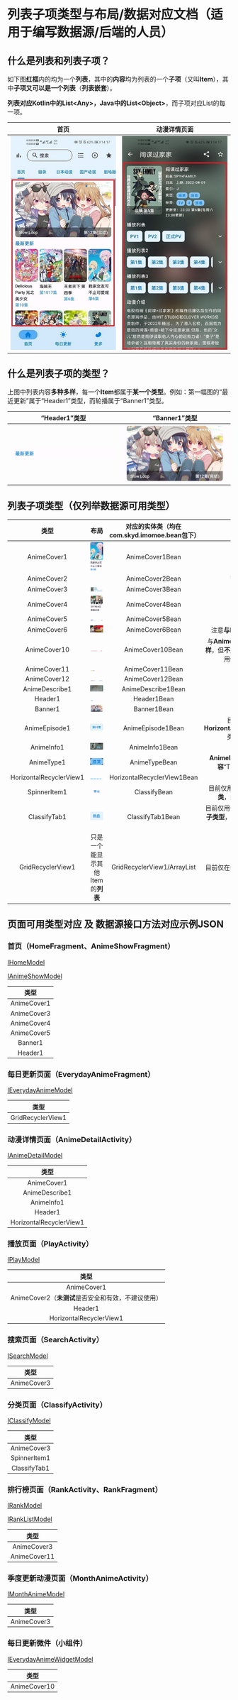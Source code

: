 # 列表子项类型与布局/数据对应文档（适用于编写数据源/后端的人员）

## 什么是列表和列表子项？

如下图**红框**内的均为一个**列表**，其中的**内容**均为列表的一个**子项**（又叫**Item**），其中**子项又可以是一个列表**（**列表嵌套**）。

**列表对应Kotlin中的List\<Any\>，Java中的List\<Object\>**，而子项对应List的每一项。

|                       首页                        |                         动漫详情页面                         |
| :-----------------------------------------------: | :----------------------------------------------------------: |
| ![main_activity](rv_item/image/main_activity.jpg) | ![anime_detail_activity](rv_item/image/anime_detail_activity.jpg) |

## 什么是列表子项的类型？

上图中列表内容**多种多样**，每一个**Item**都属于**某一个类型**。例如：第一幅图的“最近更新”属于“Header1”类型，而轮播属于“Banner1”类型。

|              “Header1”类型              |              “Banner1”类型              |
| :-------------------------------------: | :-------------------------------------: |
| ![header_1](rv_item/image/header_1.jpg) | ![banner_1](rv_item/image/banner_1.jpg) |

## 列表子项类型（仅列举数据源可用类型）

|          类型           |                             布局                             | 对应的实体类（均在com.skyd.imomoe.bean包下） |                             备注                             |
| :---------------------: | :----------------------------------------------------------: | :------------------------------------------: | :----------------------------------------------------------: |
|       AnimeCover1       | <img src="rv_item/image/anime_cover_1.jpg" alt="anime_cover_1" style="zoom:33%;" /> |               AnimeCover1Bean                |                                                              |
|       AnimeCover2       |                                                              |               AnimeCover2Bean                |                         **暂未使用**                         |
|       AnimeCover3       | <img src="rv_item/image/anime_cover_3.jpg" alt="anime_cover_3" style="zoom:33%;" /> |               AnimeCover3Bean                |                                                              |
|       AnimeCover4       | <img src="rv_item/image/anime_cover_4.jpg" alt="anime_cover_4" style="zoom:33%;" /> |               AnimeCover4Bean                |                                                              |
|       AnimeCover5       | <img src="rv_item/image/anime_cover_5.jpg" alt="anime_cover_5" style="zoom:33%;" /> |               AnimeCover5Bean                |                                                              |
|       AnimeCover6       | <img src="rv_item/image/anime_cover_6.jpg" alt="anime_cover_6" style="zoom:33%;" /> |               AnimeCover6Bean                |                   注意**与Banner1的区别**                    |
|      AnimeCover10       | <img src="rv_item/image/anime_cover_10.jpg" alt="anime_cover_10" style="zoom:33%;" /> |               AnimeCover10Bean               | 与**AnimeCover12基本一样**，但**不支持换肤**，建议仅用做**桌面微件** |
|      AnimeCover11       | <img src="rv_item/image/anime_cover_11.jpg" alt="anime_cover_11" style="zoom:33%;" /> |               AnimeCover11Bean               |                                                              |
|      AnimeCover12       | <img src="rv_item/image/anime_cover_12.jpg" alt="anime_cover_12" style="zoom:33%;" /> |               AnimeCover12Bean               |                                                              |
|     AnimeDescribe1      | <img src="rv_item/image/anime_describe_1.jpg" alt="anime_describe_1" style="zoom:33%;" /> |              AnimeDescribe1Bean              |                                                              |
|         Header1         | <img src="rv_item/image/header_1.jpg" alt="header_1" style="zoom: 33%;" /> |                 Header1Bean                  |                                                              |
|         Banner1         | <img src="rv_item/image/banner_1.jpg" alt="banner_1" style="zoom: 33%;" /> |                 Banner1Bean                  |                                                              |
|      AnimeEpisode1      | <img src="rv_item/image/anime_episode_1.jpg" alt="anime_episode_1" style="zoom:33%;" /> |              AnimeEpisode1Bean               |     目前仅用作**HorizontalRecyclerView1**类型的**子项**      |
|       AnimeInfo1        | <img src="rv_item/image/anime_info_1.jpg" alt="anime_info_1" style="zoom:33%;" /> |                AnimeInfo1Bean                |                                                              |
|       AnimeType1        | <img src="rv_item/image/anime_type_1.jpg" alt="anime_type_1" style="zoom:33%;" /> |                AnimeTypeBean                 |         **AnimeInfo1**中的**标签内容**“TV”、“搞笑”等         |
| HorizontalRecyclerView1 | <img src="rv_item/image/horizontal_recycler_view_1.jpg" alt="horizontal_recycler_view_1" style="zoom:33%;" /> |         HorizontalRecyclerView1Bean          |                                                              |
|      SpinnerItem1       | <img src="rv_item/image/spinner_item_1.jpg" alt="spinner_item_1" style="zoom:33%;" /> |                 ClassifyBean                 |      目前仅用作**分类页面的分类**，如**字母**、**地区**      |
|      ClassifyTab1       | <img src="rv_item/image/classify_tab_1.jpg" alt="classify_tab_1" style="zoom:33%;" /> |               ClassifyTab1Bean               | 目前仅用作**分类页面分类的子类型**，如字母的**A**，地区的**大陆** |
|    GridRecyclerView1    |               只是一个能显示其他Item的**列表**               |         GridRecyclerView1/ArrayList          |                 目前仅在**每日更新页面**使用                 |

## 页面可用类型对应 及 数据源接口方法对应示例JSON

### 首页（HomeFragment、AnimeShowFragment）

[IHomeModel](rv_item/json/IHomeModel)

[IAnimeShowModel](rv_item/json/IAnimeShowModel)

|    类型     |
| :---------: |
| AnimeCover1 |
| AnimeCover3 |
| AnimeCover4 |
| AnimeCover5 |
|   Banner1   |
|   Header1   |

### 每日更新页面（EverydayAnimeFragment）

[IEverydayAnimeModel](rv_item/json/IEverydayAnimeModel)

|       类型        |
| :---------------: |
| GridRecyclerView1 |

### 动漫详情页面（AnimeDetailActivity）

[IAnimeDetailModel](rv_item/json/IAnimeDetailModel)

|          类型           |
| :---------------------: |
|       AnimeCover1       |
|     AnimeDescribe1      |
|       AnimeInfo1        |
|         Header1         |
| HorizontalRecyclerView1 |

### 播放页面（PlayActivity）

[IPlayModel](rv_item/json/IPlayModel)

|                        类型                         |
| :-------------------------------------------------: |
|                     AnimeCover1                     |
| AnimeCover2（**未测试**是否安全和有效，不建议使用） |
|                       Header1                       |
|               HorizontalRecyclerView1               |

### 搜索页面（SearchActivity）

[ISearchModel](rv_item/json/ISearchModel)

|    类型     |
| :---------: |
| AnimeCover3 |

### 分类页面（ClassifyActivity）

[IClassifyModel](rv_item/json/IClassifyModel)

|     类型     |
| :----------: |
| AnimeCover3  |
| SpinnerItem1 |
| ClassifyTab1 |

### 排行榜页面（RankActivity、RankFragment）

[IRankModel](rv_item/json/IRankModel)

[IRankListModel](rv_item/json/IRankListModel)

|     类型     |
| :----------: |
| AnimeCover3  |
| AnimeCover11 |

### 季度更新动漫页面（MonthAnimeActivity）

[IMonthAnimeModel](rv_item/json/IMonthAnimeModel)

|    类型     |
| :---------: |
| AnimeCover3 |

### 每日更新微件（小组件）

[IEverydayAnimeWidgetModel](rv_item/json/IEverydayAnimeWidgetModel)

|     类型     |
| :----------: |
| AnimeCover10 |


